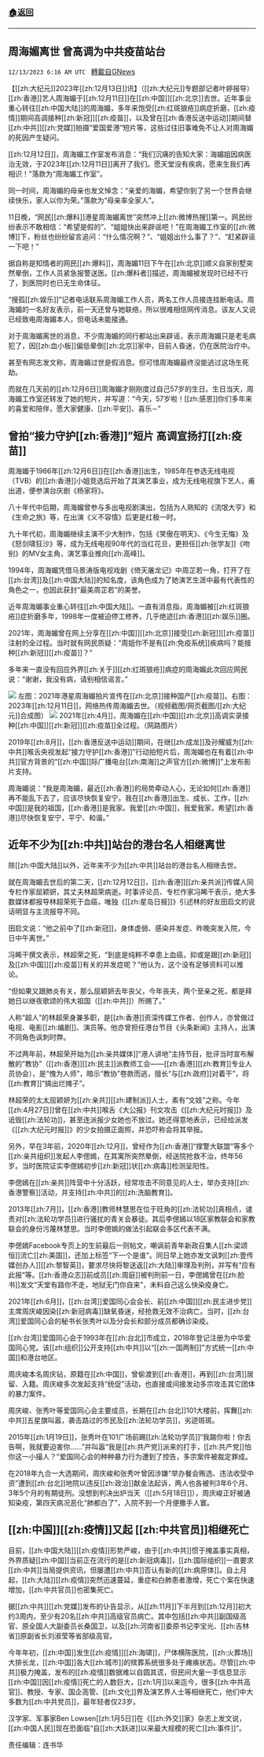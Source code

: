 ###  [:house:返回](README.md)
---


## 周海媚离世 曾高调为中共疫苗站台
`12/13/2023 6:16 AM UTC ` [轉載自GNews](https://gnews.org/articles/2103570)

【[[zh:大纪元]]2023年[[zh:12月13日]]讯】（[[zh:大纪元]]专题部记者叶婷报导）[[zh:香港]]艺人周海媚于[[zh:12月11日]]在[[zh:中国]][[zh:北京]]去世。近年事业重心转往[[zh:中国大陆]]的周海媚，多年来饱受[[zh:红斑狼疮]]病症折磨，[[zh:疫情]]期间高调接种[[zh:新冠]][[zh:疫苗]]，以及曾在[[zh:香港反送中运动]]期间替[[zh:中共]][[zh:党媒]]拍摄“爱国爱港”短片等，这些过往旧事难免不让人对周海媚的死因产生疑问。

[[zh:12月12日]]，周海媚工作室发布消息：“我们沉痛的告知大家：海媚姐因病医治无效，于2023年[[zh:12月11日]]离开了我们。愿天堂没有疾病，愿来生我们再相识！”落款为“周海媚工作室”。

同一时间，周海媚的母亲也发文悼念：“亲爱的海媚，希望你到了另一个世界会继续快乐，家人以你为荣。”落款为“母亲率全家人”。

11日晚，“网民[[zh:爆料]]港星周海媚离世”突然冲上[[zh:微博热搜]]第一。网民纷纷表示不敢相信：“希望是假的”、“姐姐快出来辟谣吧！”在周海媚工作室的[[zh:微博]]下，粉丝也纷纷留言追问：“什么情况啊？”、“姐姐出什么事了？”、“赶紧辟谣一下吧！”

据自称是知情者的网民[[zh:爆料]]，周海媚11日下午在[[zh:北京]]顺义自家别墅突然晕倒，工作人员紧急报警送医。[[zh:爆料者]]描述，周海媚被发现时已经不行了，到医院时也已无生命体征。

“搜孤[[zh:娱乐]]”记者电话联系周海媚工作人员，两名工作人员接连挂断电话。周海媚的一名好友表示，前一天还曾与她联络，所以很难相信网传消息。该友人又说已经致电周海媚本人，但电话未能接通。

对于周海媚离世的消息，不少周海媚的同行都站出来辟谣，表示周海媚只是老毛病犯了，因[[zh:血小板]]偏低晕倒[[zh:北京]]家中，目前人昏迷，仍在医院治疗中。

甚至有网志发文称，周海媚过世是假消息。但可惜周海媚最终没能逃过这场生死劫。

而就在几天前的[[zh:12月6日]]周海媚才刚刚度过自己57岁的生日。生日当天，周海媚工作室还转发了她的短片，并写道：“今天，57岁啦！[[zh:感恩]]你们多年来的喜爱和陪伴，愿大家健康、[[zh:平安]]、喜乐∼”

## 曾拍“接力守护[[zh:香港]]”短片 高调宣扬打[[zh:疫苗]]

周海媚于1966年[[zh:12月6日]]在[[zh:香港]]出生，1985年在参选无线电视（TVB）的[[zh:香港]]小姐竞选后开始了其演艺事业，成为无线电视旗下艺人，甫出道，便参演台庆剧《杨家将》。

八十年代中后期，周海媚曾参与多出电视剧演出，包括为人熟知的《流氓大亨》和《生命之旅》等，在出演《义不容情》后更是红极一时。

九十年代初，周海媚继续主演不少大制作，包括《笑傲在明天》、《今生无悔》及《怒剑啸狂沙》等，成为无线电视90年代的当红花旦，更担任[[zh:张学友]]《吻别》的MV女主角，演艺事业推向[[zh:高峰]]。

1994年，周海媚凭借马景涛版电视戏剧《倚天屠龙记》中周芷若一角，打开了在[[zh:台湾]]及[[zh:中国大陆]]的知名度，该角色成为了她演艺生涯中最有代表性的角色之一，也因此获封“最美周芷若”的美誉。

近年周海媚事业重心转往[[zh:中国大陆]]。一直有消息指，周海媚被[[zh:红斑狼疮]]症折磨多年，1998年一度被迫停工修养，几乎绝迹[[zh:香港]][[zh:娱乐]]圈。

2021年，周海媚曾在网上分享在[[zh:中国]][[zh:北京]]接受[[zh:新冠]][[zh:疫苗]]注射的全过程。当时就有网民质疑：“周姐你不是有[[zh:免疫系统]]疾病吗？能接种[[zh:新冠]][[zh:疫苗]]？”

多年来一直没有回应外界[[zh:关于]][[zh:红斑狼疮]]病症的周海媚此次回应网民说：“谢谢，我没有病，请别相信谣言。”

![](https://i.epochtimes.com/assets/uploads/2023/12/id14135185-3de70717a1c46d180c84ce3f54c5b803-600x337.jpg "") 左图：2021年港星周海媚拍片宣传在[[zh:北京]]接种国产[[zh:疫苗]]。右图：2023年[[zh:12月11日]]，网络热传周海媚去世。（视频截图/网页截图/[[zh:大纪元]]合成图）   ![](https://i.epochtimes.com/assets/uploads/2023/12/id14135187-12_images01-20210423-5dfd57f0747040588686992e761aa3f0@1200x1200-600x523.png "") 2021年[[zh:4月]]，周海媚在[[zh:中国]][[zh:北京]]高调实录接种[[zh:中国]][[zh:新冠]][[zh:疫苗]]全过程。（网路图片）

2019年[[zh:8月]]，[[zh:香港反送中运动]]期间，在继[[zh:成龙]]及孙耀威为[[zh:中共]]喉舌央视发起“接力守护[[zh:香港]]”行动拍短片后，周海媚也在有着[[zh:中共]]官方背景的“[[zh:中国]]际广播电台[[zh:南海]]之声官方[[zh:微博]]”上发布影片支持。

周海媚说：“我是周海媚，最近[[zh:香港]]的局势牵动人心，无论如何[[zh:香港]]再不能乱下去了，应该尽快恢复安宁。我在[[zh:香港]]出生、成长、工作，[[zh:中国]]是我的祖国，[[zh:香港]]是我家。我爱[[zh:中国]]，我爱我家，希望[[zh:香港]]尽快恢复安宁，平宁、和谐。”

## 近年不少为[[zh:中共]]站台的港台名人相继离世

除[[zh:中国大陆]]以外，近年来不少为[[zh:中共]]站台的港台名人相继去世。

就在周海媚去世后的第二天，[[zh:12月12日]]，[[zh:香港]][[zh:亲共派]]传媒人同专栏作家屈颖妍，其丈夫林超荣病逝。时事评论员、专栏作家冯睎干表示，绝大多数媒体都报导林超荣死于血癌，唯独《[[zh:星岛日报]]》引述林的好友田启文的说话明显与主流报导不同。

田启文说：“他之前中了[[zh:新冠]]，身体虚弱、感染并发症、昨晚突发入院，今日中午离世。”

冯睎干撰文表示，林超荣之死，“到底是纯粹不幸患上血癌，抑或是跟[[zh:新冠]]及[[zh:中国]][[zh:疫苗]]有关的并发症呢？”他认为，这个没有足够资料可以推论。

“但如果又跟肺炎有关，那么屈颖妍去年丧父，今年丧夫，两个至亲之死，都是拜她日以继夜歌颂的伟大祖国（[[zh:中共]]）所赐了。”

人称“超人”的林超荣身兼多职，是[[zh:香港]]资深传媒工作者、创作人，亦曾做过电视、电影[[zh:编剧]]、演员等。他亦曾担任港台节目《头条新闻》主持人，出演不同角色讽刺时弊。

不过两年前，林超荣开始为[[zh:亲共媒体]]“港人讲地”主持节目，批评当时宣布解散的“教协”（[[zh:香港]][[zh:民主]]派教师工会——[[zh:香港]][[zh:教育]]专业人员协会），是“愧为人师”，暗示“教协”卷款而逃，擅长“与[[zh:政府]]对着干”，将[[zh:教育]]“搞出烂摊子”。

林超荣的太太屈颖妍为[[zh:亲共]][[zh:建制派]]人士，素有“文妓”之称。今年[[zh:4月27日]]曾在[[zh:中共]]喉舌《大公报》刊文攻击《[[zh:大纪元时报]]》及诋毁[[zh:法轮功]]，甚至连派报少女她也不放过。她还得意地表示，已经给派发《[[zh:大纪元时报]]》的少女拍摄正面照，并恐吓称会将其举报。

另外，早在3年前，2020年[[zh:12月]]，曾经作为[[zh:香港]]“撑警大联盟”等多个[[zh:亲共组织]]发起人李偲嫣，在其寓所突然晕倒，经送院抢救不治，终年56岁。当时医院证实李偲嫣初步[[zh:新冠]]状[[zh:病毒]]检测呈阳性。

李偲嫣在[[zh:亲共]]阵营中十分活跃，经常攻击不同意见的人士，举办支持[[zh:香港警察]]活动，并支持[[zh:中共]]的[[zh:洗脑教育]]。

2013年[[zh:7月]]，[[zh:香港]]教师林慧思在位于旺角的[[zh:法轮功]]真相点，谴责对[[zh:法轮功学员]]进行骚扰的青关会暴徒。其后李偲嫣以18区家教联会和家教联会的身份污蔑林慧思。当时李偲嫣的做法引起联会多区代表不满。

李偲嫣Facebook专页上的生前最后一则帖文，嘲讽前青年新政召集人[[zh:梁颂恒]]流亡[[zh:美国]]，还加上标签“下一个是谁”。同日早上她亦发文讽刺[[zh:壹传媒创办人]][[zh:黎智英]]，要求尽快将黎送返[[zh:大陆]]审理及判刑，并写有“应有此报”等。[[zh:香港众志]]前成员[[zh:周庭]]被判刑前一日，李偲嫣曾在[[zh:脸书]]发文“天堂有路你不走，地狱无门你自来”，未料自己这么快染疫身亡。

2021年[[zh:6月]]，[[zh:台湾]]爱国同心会会长、前[[zh:中国]][[zh:民主进步党]]主席周庆峻因染[[zh:新冠病毒]]缺氧昏迷，经抢救无效不治病亡。当时，[[zh:台湾]]爱国同心会的秘书长张秀叶以及分会长和部分成员都确诊染疫。

[[zh:台湾]]爱国同心会于1993年在[[zh:台北]]市成立，2018年登记注册为中华爱国同心党。该[[zh:组织]]公开支持[[zh:中共]]以“[[zh:一国两制]]”方式统一[[zh:中国]]和港台地区。

周庆峻本名周庆钻，原籍在[[zh:中国]]，曾偷渡到[[zh:香港]]，再到[[zh:台湾]]居留、入籍。周庆峻多次发起支持“统促”活动，也直接或间接发动多宗攻击其它团体的暴力案件。

周庆峻、张秀叶等爱国同心会主要成员，长期在[[zh:台北]]101大楼前，挥舞[[zh:中共]]五星旗叫嚣，袭击路过的市民及[[zh:法轮功学员]]，劣迹斑斑。

2015年[[zh:1月19日]]，张秀叶在101广场前踢[[zh:法轮功学员]]“我踹你啦！你去告啊，我就要迫害你……”并叫嚣“我是[[zh:共产党]]派来的打手，[[zh:共产党]]怕你这一小撮人？”爱国同心会的种种暴力行为遭到了控告，多宗案件被裁定罪成。

在2018年九合一大选期间，周庆峻和张秀叶曾因涉嫌“举办餐会贿选、违法收受中资”遭到[[zh:台北]]地院以违反[[zh:政治]]献金法起诉，两人也各被判3年6个月、3年5个月的有期徒刑。没想到判决出炉当天（[[zh:5月18日]]），周庆峻正好被通知染疫，第四天病况恶化“肺都白了”，入院不到一个月便撒手人寰。

## [[zh:中国]][[zh:疫情]]又起 [[zh:中共官员]]相继死亡

目前，[[zh:中国大陆]][[zh:疫情]]形势严峻，由于[[zh:中共]]惯于掩盖事实真相，外界质疑[[zh:中国]]当前正在流行的是[[zh:新冠病毒]]，[[zh:国际组织]]一直要求[[zh:中共]]当局提供资讯，但屡遭[[zh:中共]]否认有新的[[zh:病原体]]。自上月起，[[zh:大陆]][[zh:疫情]]突然迅速蔓延，重症和白肺患者激增，死亡个案在快速增加，[[zh:中共官员]]也密集死亡。

据[[zh:中共]][[zh:党媒]]发布的讣告显示，从[[zh:11月]]下半月到[[zh:12月]]初大约3周内，至少有20名[[zh:中共]]高级官员病亡。其中包括[[zh:中共]]副国级高官、原全国人大副委员长桑国卫，以及[[zh:河南省]]委原书记李宝光、[[zh:吉林省]]原副省长刘淑莹等省部级高官。

今年年初，[[zh:中国]]发生[[zh:疫情]][[zh:海啸]]，尸体横陈医院，[[zh:火葬场]]大排长龙，[[zh:中国]]各大[[zh:城市]]的殡葬系统很多处于瘫痪状态。尽管[[zh:中共]]极力掩盖，发布的[[zh:疫情]]数据难以自圆其谎，但民间大量一手信息显示[[zh:中国]]因[[zh:疫情]]死亡的人数巨大，[[zh:1月]]以来迄今，很多[[zh:中共高官]]、教授、专家、国企高管、[[zh:文化]]界及演艺界人士等相继死亡，他们中大多数为[[zh:中共党员]]，最年轻者仅23岁。

汉学家、军事家Ben Lowsen[[zh:1月5日]]在《[[zh:外交]]家》杂志上发文说，[[zh:中国人民]]现在恐面临“自[[zh:大跃进]]以来最大规模的死亡[[zh:事件]]”。

责任编辑：连书华
